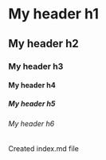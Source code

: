 # My header h1
## My header h2
### My header h3
#### My header h4
##### My header h5
###### My header h6
Created index.md file
